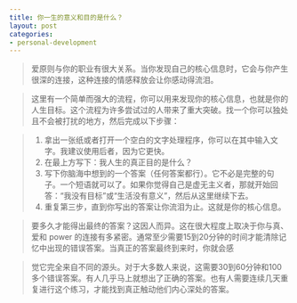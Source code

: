 ```yaml
---
title: 你一生的意义和目的是什么？
layout: post
categories:
- personal-development
---
```


> 爱原则与你的职业有很大关系。当你发现自己的核心信息时，它会与你产生很深的连接，这种连接的情感释放会让你感动得流泪。

> 这里有一个简单而强大的流程，你可以用来发现你的核心信息，也就是你的人生目标。这个流程为许多尝试过的人带来了重大突破。找一个你可以独处且不会被打扰的地方，然后完成以下步骤：

> 1. 拿出一张纸或者打开一个空白的文字处理程序，你可以在其中输入文字。我建议使用后者，因为它更快。
> 2. 在最上方写下：我人生的真正目的是什么？
> 3. 写下你脑海中想到的一个答案（任何答案都行）。它不必是完整的句子。一个短语就可以了。如果你觉得自己是虚无主义者，那就开始回答：“我没有目标”或“生活没有意义”，然后从这里继续下去。
> 4. 重复第三步，直到你写出的答案让你流泪为止。这就是你的核心信息。

> 要多久才能得出最终的答案？这因人而异。这在很大程度上取决于你与真、爱和 power 的连接有多紧密。通常至少需要15到20分钟的时间才能清除记忆中出现的错误答案。当真正的答案最终到来时，你就会感

> 觉它完全来自不同的源头。对于大多数人来说，这需要30到60分钟和100多个错误答案。有人几乎马上就想出了正确的答案。也有人需要连续几天重复进行这个练习，才能找到真正触动他们内心深处的答案。
